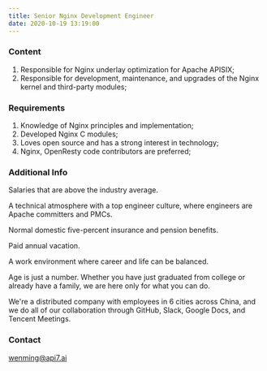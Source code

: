 ```yaml
---
title: Senior Nginx Development Engineer
date: 2020-10-19 13:19:00
---
```


### Content

1. Responsible for Nginx underlay optimization for Apache APISIX;
2. Responsible for development, maintenance, and upgrades of the Nginx kernel and third-party modules;

### Requirements

1. Knowledge of Nginx principles and implementation;
2. Developed Nginx C modules;
3. Loves open source and has a strong interest in technology;
4. Nginx, OpenResty code contributors are preferred;

### Additional Info

Salaries that are above the industry average.

A technical atmosphere with a top engineer culture, where engineers are Apache committers and PMCs.

Normal domestic five-percent insurance and pension benefits.

Paid annual vacation.

A work environment where career and life can be balanced.

Age is just a number. Whether you have just graduated from college or already have a family, we are here only for what you can do.

We're a distributed company with employees in 6 cities across China, and we do all of our collaboration through GitHub, Slack, Google Docs, and Tencent Meetings.

### Contact

[wenming@api7.ai](mailto:wenming@api7.ai)
